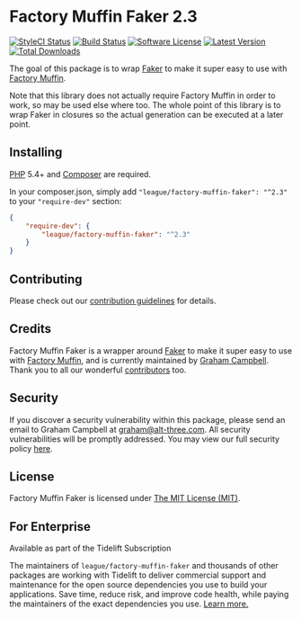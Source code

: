 Factory Muffin Faker 2.3
========================

[![StyleCI Status](https://github.styleci.io/repos/27880728/shield)](https://github.styleci.io/repos/27880728)
[![Build Status](https://img.shields.io/github/workflow/status/thephpleague/factory-muffin-faker/Tests?label=Tests&style=flat-square)](https://github.com/thephpleague/factory-muffin-faker/actions?query=workflow%3ATests)
[![Software License](https://img.shields.io/badge/license-MIT-brightgreen.svg?style=flat-square)](LICENSE)
[![Latest Version](https://img.shields.io/github/release/thephpleague/factory-muffin-faker.svg?style=flat-square)](https://github.com/thephpleague/factory-muffin-faker/releases)
[![Total Downloads](https://img.shields.io/packagist/dt/league/factory-muffin-faker.svg?style=flat-square)](https://packagist.org/packages/league/factory-muffin-faker)

The goal of this package is to wrap [Faker](https://github.com/FakerPHP/Faker) to make it super easy to use with [Factory Muffin](https://github.com/thephpleague/factory-muffin).

Note that this library does not actually require Factory Muffin in order to work, so may be used else where too. The whole point of this library is to wrap Faker in closures so the actual generation can be executed at a later point.


## Installing

[PHP](https://php.net) 5.4+ and [Composer](https://getcomposer.org) are required.

In your composer.json, simply add `"league/factory-muffin-faker": "^2.3"` to your `"require-dev"` section:
```json
{
    "require-dev": {
        "league/factory-muffin-faker": "^2.3"
    }
}
```


## Contributing

Please check out our [contribution guidelines](.github/CONTRIBUTING.md) for details.


## Credits

Factory Muffin Faker is a wrapper around [Faker](https://github.com/FakerPHP/Faker) to make it super easy to use with [Factory Muffin](https://github.com/thephpleague/factory-muffin), and is currently maintained by [Graham Campbell](https://github.com/GrahamCampbell). Thank you to all our wonderful [contributors](https://github.com/thephpleague/factory-muffin-faker/contributors) too.


## Security

If you discover a security vulnerability within this package, please send an email to Graham Campbell at graham@alt-three.com. All security vulnerabilities will be promptly addressed. You may view our full security policy [here](https://github.com/thephpleague/factory-muffin-faker/security/policy).


## License

Factory Muffin Faker is licensed under [The MIT License (MIT)](LICENSE).


For Enterprise
--------------

Available as part of the Tidelift Subscription

The maintainers of `league/factory-muffin-faker` and thousands of other packages are working with Tidelift to deliver commercial support and maintenance for the open source dependencies you use to build your applications. Save time, reduce risk, and improve code health, while paying the maintainers of the exact dependencies you use. [Learn more.](https://tidelift.com/subscription/pkg/packagist-league-factory-muffin-faker?utm_source=packagist-league-factory-muffin-faker&utm_medium=referral&utm_campaign=enterprise&utm_term=repo)
